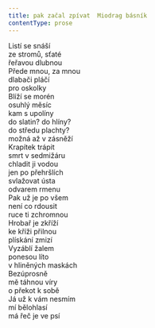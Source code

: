 ```yaml
---
title: pak začal zpívat  Miodrag básník
contentType: prose
---
```


<section>

Listí se snáší  
ze stromů, sťaté  
řeřavou dlubnou  
Přede mnou, za mnou  
dlabači pláčí  
pro oskolky  
Blíží se morén  
osuhlý měsíc  
kam s upolíny  
do slatin? do hlíny?  
do středu plachty?  
možná až v zásněží  
Krapítek trápit  
smrt v sedmižáru  
chladit ji vodou  
jen po přehršlích  
svlažovat ústa  
odvarem rmenu  
Pak už je po všem  
není co rdousit  
ruce ti zchromnou  
Hrobař je zkříží  
ke kříži přilnou  
plískání zmizí  
Vyzáblí žalem  
ponesou líto  
v hliněných maskách  
Bezúprosně  
mě táhnou víry  
o překot k sobě  
Já už k vám nesmím  
mí bělohlasí  
má řeč je ve psí

</section>
